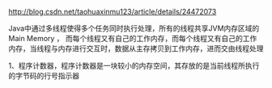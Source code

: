 http://blog.csdn.net/taohuaxinmu123/article/details/24472073

Java中通过多线程使得多个任务同时执行处理，所有的线程共享JVM内存区域的Main Memory ，
而每个线程又有自己的工作内存，而每个线程又有自己的工作内存，当线程与内存进行交互时，数据从主存拷贝到工作内存，进而交由线程处理

1、程序计数器，程序计数器是一块较小的内存空间，其存放的是当前线程所执行的字节码的行号指示器